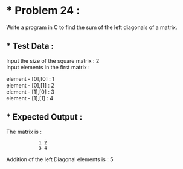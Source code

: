# * Problem 24 :

Write a program in C to find the sum of the left diagonals of a matrix.

## * Test Data :

Input the size of the square matrix : 2  
Input elements in the first matrix :  

element - [0],[0] : 1  
element - [0],[1] : 2  
element - [1],[0] : 3   
element - [1],[1] : 4  

## * Expected Output :

The matrix is :  

                1 2
                3 4

Addition of the left Diagonal elements is : 5  
